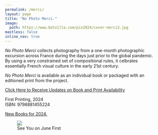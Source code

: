 ```yaml
---
permalink: /merci/
layout: page
title: "No Photo Merci."
image:
  path: https://www.botzilla.com/pix2024/cover-merci2.jpg
mastless: false
inline_nav: true
---
```


_No Photo Merci_ collects photography from a one-month photographic excursion across France during the days just prior to the global pandemic. By using a very constrained set of compositional rules, it celbrates essentially French visual culture in the early 21st century.

_No Photo Merci_ is available as an individual book or packaged with an editioned print from the project.

<a class="btn btn--info btn--large" href="mailto:kevin+books@vumondo.com?subject=Please%20Keep%20Me%20Updated%20about%20%22No%20Photo%20Merci%22a=&body=Let%20me%20know%20about%20updates%20on%20sale%20and%20availability%20of%20your%20book%20%22No%20Photo%20Merci.%22%0A%0AMerci%21">Click Here to Receive Updates on Book and Print Availability</a>

First Printing, 2024<br/>ISBN: 9798881455224

<a href="{{ site.url }}/book24">New Books for 2024.</a>


<!-- <div class="btn btn--success btn--x-large">Blah</div> -->

<figure class="align-center">
<img src="https://www.botzilla.com/pix2021/bjorke_FranceLR-18-2021.jpg">
<figcaption>See You on June First</figcaption>
</figure>
